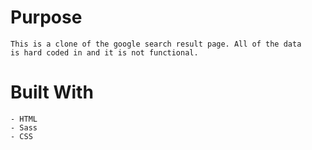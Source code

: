 # Purpose
	This is a clone of the google search result page. All of the data 
	is hard coded in and it is not functional.

# Built With
	- HTML
	- Sass
	- CSS

